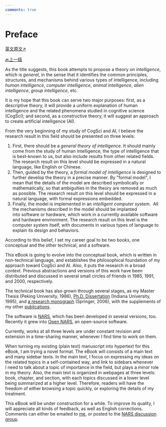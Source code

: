```yaml
---
comments: true
---
```


# Preface

[英文原文↗](https://cis.temple.edu/~pwang/GTI-book/GTI-Preface.html)

[🔙上一级](./index.md)

As the title suggests, this book attempts to propose a theory on _intelligence_, which is _general_, in the sense that it identifies the common principles, structures, and mechanisms behind various types of intelligence, including _human intelligence_, _computer intelligence_, _animal intelligence_, _alien intelligence_, _group intelligence_, etc.

It is my hope that this book can serve two major purposes: first, as a descriptive theory, it will provide a uniform explanation of human intelligence and the related phenomena studied in cognitive science (CogSci); and second, as a constructive theory, it will suggest an approach to create artificial intelligence (AI).

From the very beginning of my study of CogSci and AI, I believe the research result in this field should be presented on three levels:

1. First, there should be a _general theory of intelligence_. It should mainly come from the study of human intelligence, the type of intelligence that is best-known to us, but also include results from other related fields. The research result on this level should be expressed in a natural language, like English or Chinese.
2. Then, guided by the theory, a _formal model of intelligence_ is designed to further develop the theory in a precise manner. By "formal model", I mean that the details of the model are described symbolically or mathematically, so that ambiguities in the theory are removed as much as possible. The research result on this level should be expressed in a natural language, with formal expressions embedded.
3. Finally, the model is implemented in an _intelligent computer system_.  All the mechanisms described in the model should be implanted into software or hardware, which work in a currently available software and hardware environment. The research result on this level is the computer system itself, with documents in various types of language to explain its design and behaviors.

According to this belief, I set my career goal to be two books, one conceptual and the other technical, and a software.

This eBook is going to evolve into the conceptual book, which is written in non-technical language, and establishes the philosophical foundation of my approach toward CogSci and AI. Also, it puts the research in a broad context. Previous abstractions and versions of this work have been distributed and discussed in several small circles of friends in 1985, 1991, and 2000, respectively.

The technical book has also grown through several stages, as my Master Thesis (Peking University, 1986), [Ph.D. Dissertation](http://www.cogsci.indiana.edu/farg/peiwang/papers.html#thesis) (Indiana University, 1995), and [a research monograph](http://www.springer.com/west/home/computer/artificial?SGWID=4-147-22-173659733-0) (Springer, 2006), with the supplements of my other [publications](http://nars.wang.googlepages.com/nars%3Apublication).

The software is [NARS](http://nars.wang.googlepages.com/nars%3Aimplementation), which has been developed in several versions, too. Recently it grew into [Open NARS](http://code.google.com/p/open-nars/), an open-source software.

Currently, works at all three levels are under constant revision and extension in a time-sharing manner, whenever I find time to work on them.

When turning my existing (plain text) manuscript into hypertext for this eBook, I am trying a novel format. The eBook will consists of a main text and many sidebar texts. In the main text, I focus on expressing my ideas on the related topics in a self-contained way, and link to sidebars whenever I need to talk about a topic of importance in the field, but plays a minor role in my theory. Also, the main text is organized in webpages at three levels: book, chapter, and section, with each topics discussed in a lower level being summarized at a higher level. Therefore, readers will have the freedom of either browsing a topic quickly, or exploring the details of my treatment.

This eBook will be under construction for a while. To improve its quality, I will appreciate all kinds of feedback, as well as English corrections. Comments can either be emailed to [me](mailto:NARS.Wang@gmail.com), or posted to the [NARS discussion group](http://groups.google.com/group/open-nars).
